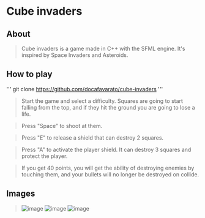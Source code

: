 # Cube invaders

## About
> Cube invaders is a game made in C++ with the SFML engine. It's inspired by Space Invaders and Asteroids.

## How to play
'''
git clone https://github.com/docafavarato/cube-invaders
'''
> Start the game and select a difficulty. Squares are going to start falling from the top, and if they hit the ground you are going to lose a life. 

> Press "Space" to shoot at them. 

> Press "E" to release a shield that can destroy 2 squares.

> Press "A" to activate the player shield. It can destroy 3 squares and protect the player.

> If you get 40 points, you will get the ability of destroying enemies by touching them, and your bullets will no longer be destroyed on collide.

## Images
>![image](https://user-images.githubusercontent.com/98183878/219182438-36e629b1-8214-4cb2-913a-a3e71ce3212a.png)
![image](https://user-images.githubusercontent.com/98183878/219826953-759de332-5f08-48ca-8a8e-988ec5c64578.png)
>![image](https://user-images.githubusercontent.com/98183878/219182724-5eb87e12-e81a-48f4-9eb2-93dadd8d4370.png)
